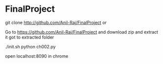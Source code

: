 # FinalProject
git clone http://github.com/Anil-Raj/FinalProject
or
 
Go to https://github.com/Anil-Raj/FinalProject and download zip and extract it
got to extracted folder

./init.sh
python ch002.py

open localhost:8090 in chrome 
